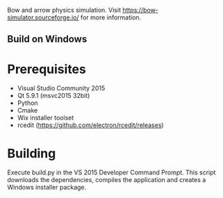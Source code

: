 Bow and arrow physics simulation. Visit https://bow-simulator.sourceforge.io/ for more information.


## Build on Windows

# Prerequisites

* Visual Studio Community 2015
* Qt 5.9.1 (msvc2015 32bit)
* Python
* Cmake
* Wix installer toolset
* rcedit (https://github.com/electron/rcedit/releases)

# Building

Execute build.py in the VS 2015 Developer Command Prompt. This script downloads the dependencies, compiles the application and creates a Windows installer package.
